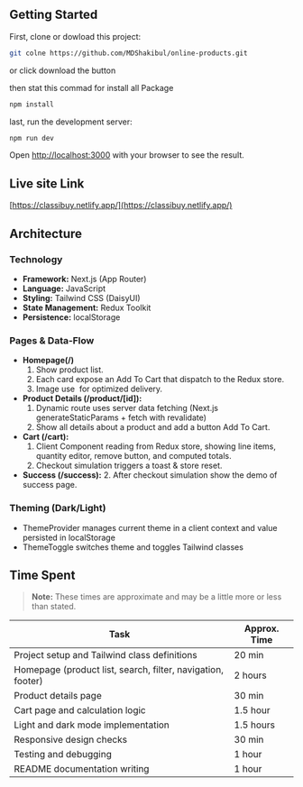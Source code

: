 ## Getting Started

First, clone or dowload this project:

```bash
git colne https://github.com/MDShakibul/online-products.git
```
or click download the button

then stat this commad for install all Package

```bash
npm install
```

last, run the development server:

```bash
npm run dev
```
Open [http://localhost:3000](http://localhost:3000) with your browser to see the result.

## Live site Link

[https://classibuy.netlify.app/](https://classibuy.netlify.app/)

## Architecture

### Technology
- **Framework:** Next.js (App Router)
- **Language:** JavaScript
- **Styling:** Tailwind CSS (DaisyUI)
- **State Management:** Redux Toolkit
- **Persistence:** localStorage

### Pages & Data‑Flow
- **Homepage(/)**
    1. Show product list.
    2. Each card expose an Add To Cart that dispatch to the Redux store.
    3. Image use <Image> for optimized delivery.
- **Product Details (/product/[id]):**
    1. Dynamic route uses server data fetching (Next.js generateStaticParams + fetch with revalidate)
    2. Show all details about a product and add a button Add To Cart.
- **Cart (/cart):**
    1. Client Component reading from Redux store, showing line items, quantity editor, remove button, and computed totals.
    2. Checkout simulation triggers a toast & store reset.
- **Success (/success):**
    2. After checkout simulation show the demo of success page.

### Theming (Dark/Light)
- ThemeProvider manages current theme in a client context and value persisted in localStorage
- ThemeToggle switches theme and toggles Tailwind classes


## Time Spent

> **Note:** These times are approximate and may be a little more or less than stated.

| Task                                   | Approx. Time |
| -------------------------------------- |  ----------- |
| Project setup and Tailwind class definitions | 20 min |
| Homepage (product list, search, filter, navigation, footer) | 2 hours |
| Product details page | 30 min |
| Cart page and calculation logic | 1.5 hour |
| Light and dark mode implementation | 1.5 hours |
| Responsive design checks | 30 min |
| Testing and debugging | 1 hour |
| README documentation writing | 1 hour |

